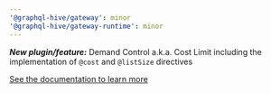 ```yaml
---
'@graphql-hive/gateway': minor
'@graphql-hive/gateway-runtime': minor
---
```


***New plugin/feature:***
Demand Control a.k.a. Cost Limit including the implementation of `@cost` and `@listSize` directives

[See the documentation to learn more](https://the-guild.dev/graphql/hive/docs/gateway/other-features/security/demand-control)
